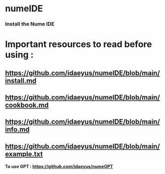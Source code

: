 # numeIDE
### Install the Nume IDE

# Important resources to read before using : 

## https://github.com/idaeyus/numeIDE/blob/main/install.md 
## https://github.com/idaeyus/numeIDE/blob/main/cookbook.md
## https://github.com/idaeyus/numeIDE/blob/main/info.md
## https://github.com/idaeyus/numeIDE/blob/main/example.txt
#### To use GPT : https://github.com/idaeyus/numeGPT
